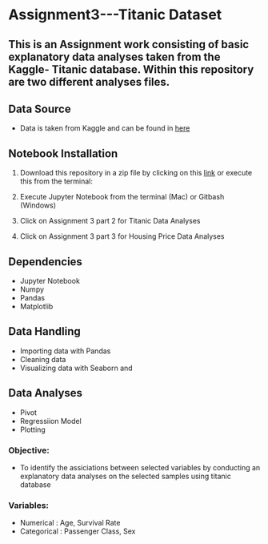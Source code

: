 # Assignment3---Titanic Dataset 

## This is an Assignment work consisting of basic explanatory data analyses taken from the Kaggle- Titanic database. Within this repository are two different analyses files. 

## Data Source
  * Data is taken from Kaggle and can be found in [here](https://www.kaggle.com/code/startupsci/titanic-data-science-solutions)
 
## Notebook Installation
  1. Download this repository in a zip file by clicking on this [link]() or execute this from the terminal:
  
  2. Execute Jupyter Notebook from the terminal (Mac) or Gitbash (Windows)
  3. Click on Assignment 3 part 2 for Titanic Data Analyses
  4. Click on Assignment 3 part 3 for Housing Price Data Analyses 

## Dependencies
  * Jupyter Notebook
  * Numpy
  * Pandas
  * Matplotlib
  
 ## Data Handling
 * Importing data with Pandas
 * Cleaning data
 * Visualizing data with Seaborn and 
 
 ## Data Analyses
 * Pivot 
 * Regressiion Model 
 * Plotting

### Objective:
  * To identify the assiciations between selected variables by conducting an explanatory data analyses on the selected samples using titanic database
    
### Variables:
  * Numerical : Age, Survival Rate
  * Categorical : Passenger Class, Sex 
    


